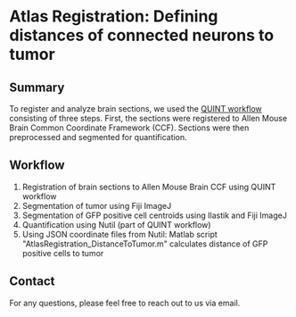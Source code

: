 # Atlas Registration: Defining distances of connected neurons to tumor

## Summary

To register and analyze brain sections, we used the [QUINT workflow](https://quint-workflow.readthedocs.io/en/latest/QUINTintro.html) consisting of three steps. First, the sections were registered to Allen Mouse Brain Common Coordinate Framework (CCF). Sections were then preprocessed and segmented for quantification.

## Workflow

1. Registration of brain sections to Allen Mouse Brain CCF using QUINT workflow
2. Segmentation of tumor using Fiji ImageJ
3. Segmentation of GFP positive cell centroids using Ilastik and Fiji ImageJ
4. Quantification using Nutil (part of QUINT workflow)
5. Using JSON coordinate files from Nutil: Matlab script "AtlasRegistration_DistanceToTumor.m" calculates distance of GFP positive cells to tumor

## Contact

For any questions, please feel free to reach out to us via email.